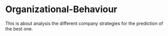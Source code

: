 # Organizational-Behaviour
This is about analysis the different company strategies for the prediction of the  best one.

